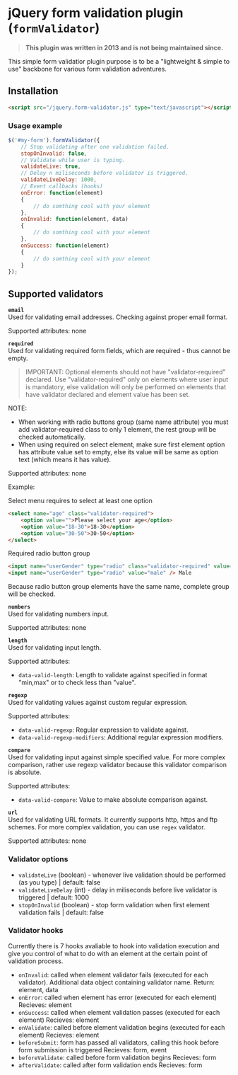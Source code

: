 # jQuery form validation plugin (`formValidator`)

> **This plugin was written in 2013 and is not being maintained since.**

This simple form validatior plugin purpose is to be a "lightweight & simple to use" backbone for
various form validation adventures.

## Installation

```html
<script src="/jquery.form-validator.js" type="text/javascript"></script>
```

### Usage example

```js
$('#my-form').formValidator({
    // Stop validating after one validation failed.
    stopOnInvalid: false,
    // Validate while user is typing.
    validateLive: true,
    // Delay n miliseconds before validator is triggered.
    validateLiveDelay: 1000,
    // Event callbacks (hooks)
    onError: function(element)
    {
        // do somthing cool with your element
    },
    onInvalid: function(element, data)
    {
        // do somthing cool with your element
    },
    onSuccess: function(element)
    {
        // do somthing cool with your element
    }
});
```

## Supported validators

**`email`**\
Used for validating email addresses. Checking against proper email format.

Supported attributes: none

**`required`**\
Used for validating required form fields, which are required - thus cannot be empty.

> IMPORTANT: Optional elements should not have "validator-required" declared. Use "validator-required" only on elements
where user input is mandatory, else validation will only be performed on elements that have validator declared and element
value has been set.

NOTE:
 * When working with radio buttons group (same name attribute) you must add validator-required class to only 1 element,
    the rest group will be checked automatically.
 * When using required on select element, make sure first element option has attribute value set to empty, else its value
will be same as option text (which means it has value).

Supported attributes: none

Example:

Select menu requires to select at least one option

```html
<select name="age" class="validator-required">
    <option value="">Please select your age</option>
    <option value="18-30">18-30</option>
    <option value="30-50">30-50</option>
</select>
```

Required radio button group
```html
<input name="userGender" type="radio" class="validator-required" value="female" /> Female
<input name="userGender" type="radio" value="male" /> Male
```
Because radio button group elements have the same name, complete group will be checked.

**`numbers`**\
Used for validating numbers input.

Supported attributes: none

**`length`**\
Used for validating input length.

Supported attributes:
- `data-valid-length`: Length to validate against specified in format "min,max" or to check less than "value".

**`regexp`**\
Used for validating values against custom regular expression.

Supported attributes:
- `data-valid-regexp`: Regular expression to validate against.
- `data-valid-regexp-modifiers`: Additional regular expression modifiers.

**`compare`**\
Used for validating input against simple specified value. For more complex comparison, rather
use regexp validator because this validator comparison is absolute.

Supported attributes:
- `data-valid-compare`: Value to make absolute comparison against.

**`url`**\
Used for validating URL formats. It currently supports http, https and ftp schemes.
For more complex validation, you can use `regex` validator.

Supported attributes: none

### Validator options

- `validateLive` (boolean) - whenever live validation should be performed (as you type) | default: false
- `validateLiveDelay` (int) - delay in miliseconds before live validator is triggered | default: 1000
- `stopOnInvalid` (boolean) - stop form validation when first element validation fails | default: false

### Validator hooks

Currently there is 7 hooks avaliable to hook into validation execution and give you control of what to do with an element at the certain point of validation process.

- `onInvalid`: called when element validator fails (executed for each validator). Additional data object containing validator name.
    Return: element, data
- `onError`: called when element has error (executed for each element)
    Recieves: element
- `onSuccess`: called when element validation passes (executed for each element)
    Recieves: element
- `onValidate`: called before element validation begins (executed for each element)
  Recieves: element
- `beforeSubmit`: form has passed all validators, calling this hook before form submission is triggered
    Recieves: form, event
- `beforeValidate`: called before form validation begins
    Recieves: form
- `afterValidate`: called after form validation ends
    Recieves: form